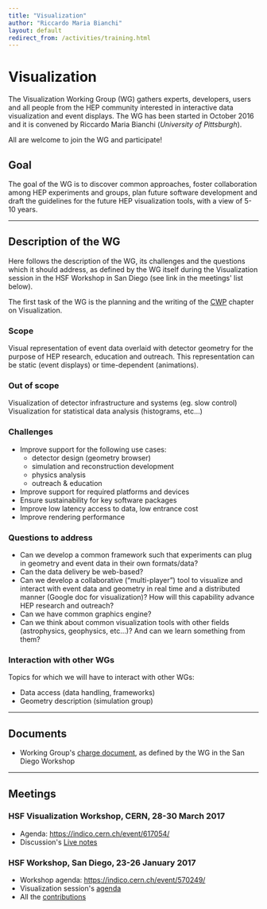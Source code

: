 ```yaml
---
title: "Visualization"
author: "Riccardo Maria Bianchi"
layout: default
redirect_from: /activities/training.html
---
```


# Visualization

The Visualization Working Group (WG) gathers experts, developers, users and all people from the HEP community interested in interactive data visualization and event displays. The WG has been started in October 2016 and it is convened by Riccardo Maria Bianchi (*University of Pittsburgh*).

All are welcome to join the WG and participate!

## Goal

The goal of the WG is to discover common approaches, foster collaboration among HEP experiments and groups, plan future software development and draft the guidelines for the future HEP visualization tools, with a view of 5-10 years.

----

## Description of the WG

Here follows the description of the WG, its challenges and the questions which it should address, as defined by the WG itself during the Visualization session in the HSF Workshop in San Diego (see link in the meetings' list below).

The first task of the WG is the planning and the writing of the [CWP](http://hepsoftwarefoundation.org/activities/cwp.html) chapter on Visualization.

### Scope

Visual representation of event data overlaid with detector geometry for the purpose of  HEP research, education and outreach. This representation can be static (event displays) or time-dependent (animations).

### Out of scope

Visualization of detector infrastructure and systems (eg. slow control)
Visualization for statistical data analysis (histograms, etc…)

### Challenges

* Improve support for the following use cases:
    * detector design (geometry browser)
    * simulation and reconstruction development
    * physics analysis
    * outreach & education
* Improve support for required platforms and devices
* Ensure sustainability for key software packages
* Improve low latency access to data, low entrance cost
* Improve rendering performance

### Questions to address

* Can we develop a common framework such that experiments can plug in geometry and event data in their own formats/data?
* Can the data delivery be web-based?
* Can we develop a collaborative (“multi-player”) tool to visualize and interact with event data and geometry in real time and a distributed manner (Google doc for visualization)? How will this capability advance HEP research and outreach?
* Can we have common graphics engine?
* Can we think about common visualization tools with other fields (astrophysics, geophysics, etc…)? And can we learn something from them?

### Interaction with other WGs

Topics for which we will have to interact with other WGs:

*	Data access (data  handling, frameworks)
*	Geometry description (simulation group)

----

## Documents

* Working Group's [charge document](https://docs.google.com/document/d/1ZXiMMmmAj1lwQIuvDc2UM4Jx6-hh1iamIw79DXguLIM/edit), as defined by the WG in the San Diego Workshop

----

## Meetings

### HSF Visualization Workshop, CERN, 28-30 March 2017

* Agenda: https://indico.cern.ch/event/617054/
* Discussion's [Live notes](https://indico.cern.ch/event/617054/contributions/2526122/attachments/1436308/2208777/go)

### HSF Workshop, San Diego, 23-26 January 2017

* Workshop agenda: https://indico.cern.ch/event/570249/
* Visualization session's [agenda](https://indico.cern.ch/event/570249/sessions/217071/#20170125)
* All the [contributions](https://indico.cern.ch/event/570249/contributions/2450053/)
